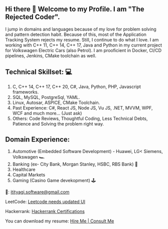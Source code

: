 ## Hi there 👋 Welcome to my Profile. I am "The Rejected Coder". 
I jump in domains and languages because of my love for problem solving and pattern detection habit. Because of this, most of the Application Tracking System rejects my resume. Still, I continue to do what I love.
I am working with C++ 11, C++ 14, C++ 17, Java and Python in my current project for Volkswagen Electric Cars (also Petrol). I am prooficient in Docker, CI/CD pipelines, Jenkins, CMake toolchain as well.

## Technical Skillset: 💻
1. C, C++ 14, C++ 17, C++ 20, C#, Java, Python, PHP, Javascript frameworks.
2. SQL, MySQL, PostgreSql, YAML.
3. Linux, Autosar, ASPICE, CMake Toolchain.
4. Past Experience: C#, React JS, Node JS, Vu JS, .NET, MVVM, WPF, WCF and much more... (Just ask)
5. Others: Code Reviews, Thoughtful Coding, Less Technical Debts, Patience and Solving the problem right way.

## Domain Experience:
1. Automotive (Embedded Software Development) - Huawei, LG< Siemens, Volkswagen 🏎️
2. Banking (ex- City Bank, Morgan Stanley, HSBC, RBS Bank) 🏦
3. Healthcare 
4. Capital Markets
5. Gaming (Casino Game devekopment) 🕹️

📧: itityagi.software@gmail.com

LeetCode: <a href="https://leetcode.com/u/intechworx/"> Leetcode needs updated UI </a>

Hackerrank: <a href="https://www.hackerrank.com/profile/intechworx"> Hackerrank Certifications </a>

You can download my resume: <a href="https://github.com/incredibleiti/portfolio/blob/main/SeniorSoftwareEngineer.pdf"> Hire Me | Consult Me </a>

